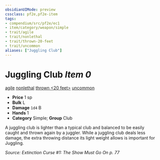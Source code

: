 ```yaml
---
obsidianUIMode: preview
cssclass: pf2e,pf2e-item
tags:
- compendium/src/pf2e/ec1
- item/category/weapon/simple
- trait/agile
- trait/nonlethal
- trait/thrown-20-feet
- trait/uncommon
aliases: ["Juggling Club"]
---
```

# Juggling Club *Item 0*  
[agile](rules/traits/agile.md)  [nonlethal](rules/traits/nonlethal.md)  [thrown <20 feet>](rules/traits/thrown.md)  [uncommon](rules/traits/uncommon.md)  

- **Price** 1 sp
- **Bulk** L
- **Damage** `1d4` B
- **Hands** 1
- **Category** Simple; **Group** Club 

A juggling club is lighter than a typical club and balanced to be easily caught and thrown again by a juggler. While a juggling club deals less damage, the extra throwing distance its light weight allows is important for Juggling.

*Source: Extinction Curse #1: The Show Must Go On p. 77*